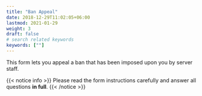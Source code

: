 ```yaml
---
title: "Ban Appeal"
date: 2018-12-29T11:02:05+06:00
lastmod: 2021-01-29
weight: 3
draft: false
# search related keywords
keywords: [""]
---
```


This form lets you appeal a ban that has been imposed upon you by server staff.

{{< notice info >}}
  Please read the form instructions carefully and answer all questions **in full**.
{{< /notice >}}